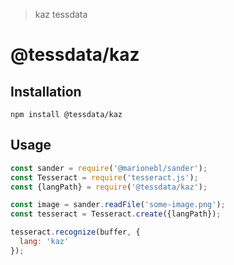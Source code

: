 > kaz tessdata

# @tessdata/kaz

## Installation

```
npm install @tessdata/kaz
```

## Usage

```js
const sander = require('@marionebl/sander');
const Tesseract = require('tesseract.js');
const {langPath} = require('@tessdata/kaz');

const image = sander.readFile('some-image.png');
const tesseract = Tesseract.create({langPath});

tesseract.recognize(buffer, {
  lang: 'kaz'
});
```

